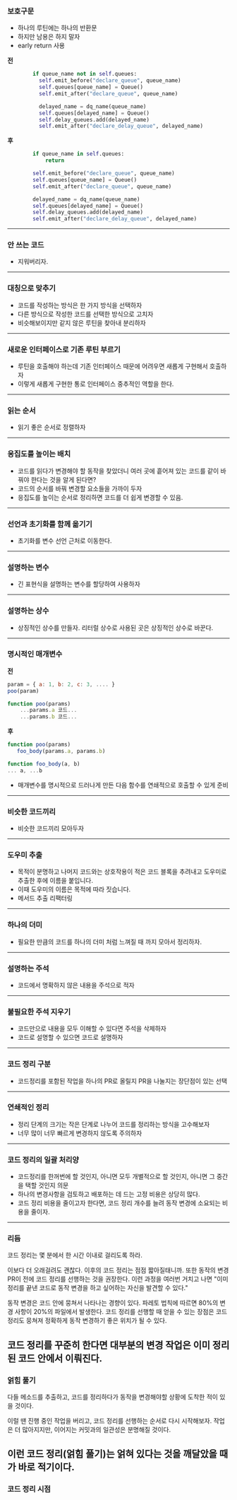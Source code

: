### 보호구문
- 하나의 루틴에는 하나의 반환문
- 하지만 남용은 하지 말자
- early return 사용

**전**
  ```py
          if queue_name not in self.queues:
            self.emit_before("declare_queue", queue_name)
            self.queues[queue_name] = Queue()
            self.emit_after("declare_queue", queue_name)

            delayed_name = dq_name(queue_name)
            self.queues[delayed_name] = Queue()
            self.delay_queues.add(delayed_name)
            self.emit_after("declare_delay_queue", delayed_name)
  ```
**후**
```py
        if queue_name in self.queues:
            return

        self.emit_before("declare_queue", queue_name)
        self.queues[queue_name] = Queue()
        self.emit_after("declare_queue", queue_name)

        delayed_name = dq_name(queue_name)
        self.queues[delayed_name] = Queue()
        self.delay_queues.add(delayed_name)
        self.emit_after("declare_delay_queue", delayed_name)
```

---
### 안 쓰는 코드
- 지워버리자.

---
### 대칭으로 맞추기
- 코드를 작성하는 방식은 한 가지 방식을 선택하자
- 다른 방식으로 작성한 코드를 선택한 방식으로 고치자
- 비슷해보이지만 같지 않은 루틴을 찾아내 분리하자

---
### 새로운 인터페이스로 기존 루틴 부르기
- 루틴을 호출해야 하는데 기존 인터페이스 때문에 어려우면 새롭게 구현해서 호출하자
- 이렇게 새롭게 구현한 통로 인터페이스 중추적인 역할을 한다.

---
### 읽는 순서
- 읽기 좋은 순서로 정렬하자
---
### 응집도를 높이는 배치
- 코드를 읽다가 변경해야 할 동작을 찾았더니 여러 곳에 흩어져 있는 코드를 같이 바꿔야 한다는 것을 알게 된다면?
- 코드의 순서를 바꿔 변경할 요소들을 가까이 두자
- 응집도를 높이는 순서로 정리하면 코드를 더 쉽게 변경할 수 있음.
---
### 선언과 초기화를 함께 옮기기
- 초기화를 변수 선언 근처로 이동한다.
---
### 설명하는 변수
- 긴 표현식을 설명하는 변수를 할당하여 사용하자
---
### 설명하는 상수
- 상징적인 상수를 만들자. 리터럴 상수로 사용된 곳은 상징적인 상수로 바꾼다.
---
### 명시적인 매개변수

**전**
```javascript
param = { a: 1, b: 2, c: 3, .... }
poo(param)

function poo(params)
	...params.a 코드... 
    ...params.b 코드...
```

**후**
```javascript
function poo(params)
   foo_body(params.a, params.b)

function foo_body(a, b)
... a, ...b
```

- 매개변수를 명시적으로 드러나게 만든 다음 함수를 연쇄적으로 호출할 수 있게 준비
---
### 비슷한 코드끼리
- 비슷한 코드끼리 모아두자
---
### 도우미 추출
- 목적이 분명하고 나머지 코드와는 상호작용이 적은 코드 블록을 추려내고 도우미로 추출한 후에 이름을 붙입니다.
- 이때 도우미의 이름은 목적에 따라 짓습니다.
- 메서드 추출 리팩터링
---
### 하나의 더미
- 필요한 만큼의 코드를 하나의 더미 처럼 느껴질 때 까지 모아서 정리하자.
---
### 설명하는 주석
- 코드에서 명확하지 않은 내용을 주석으로 적자
---
### 불필요한 주석 지우기
- 코드만으로 내용을 모두 이해할 수 있다면 주석을 삭제하자
- 코드로 설명할 수 있으면 코드로 설명하자
---
### 코드 정리 구분
- 코드정리를 포함된 작업을 하나의 PR로 올릴지 PR을 나눌지는 장단점이 있는 선택
---
### 연쇄적인 정리
- 정리 단계의 크기는 작은 단계로 나누어 코드를 정리하는 방식을 고수해보자
- 너무 많이 너무 빠르게 변경하지 않도록 주의하자
---
### 코드 정리의 일괄 처리양
- 코드정리를 한꺼번에 할 것인지, 아니면 모두 개별적으로 할 것인지, 아니면 그 중간을 택할 것인지 의문
- 하나의 변경사항을 검토하고 배포하는 데 드는 고정 비용은 상당히 많다.
- 코드 정리 비용을 줄이고자 한다면, 코드 정리 개수를 늘려 동작 변경에 소요되는 비용을 줄이자.
---
### 리듬
코드 정리는 몇 분에서 한 시간 이내로 걸리도록 하라.

이보다 더 오래걸려도 괜찮다. 이후의 코드 정리는 점점 짧아질태니까. 또한 동작의 변경 PR이 전에 코드 정리를 선행하는 것을 권장한다. 이런 과정을 여러번 거치고 나면 "이미 정리를 끝낸 코드로 동작 변경을 하고 싶어하는 자신을 발견할 수 있다."

동작 변경은 코드 안에 뭉쳐서 나타나는 경향이 있다. 파레토 법칙에 따르면 80%의 변경 사항이 20%의 파일에서 발생한다. 코드 정리를 선행할 때 얻을 수 있는 장점은 코드 정리도 뭉쳐져 정확하게 동작 변경하기 좋은 위치가 될 수 있다.

코드 정리를 꾸준히 한다면 대부분의 변경 작업은 이미 정리된 코드 안에서 이뤄진다.
---
### 얽힘 풀기
다들 메소드를 추출하고, 코드를 정리하다가 동작을 변경해야할 상황에 도착한 적이 있을 것이다.

이럴 땐 진행 중인 작업을 버리고, 코드 정리를 선행하는 순서로 다시 시작해보자. 작업은 더 많아지지만, 이어지는 커밋과의 일관성은 분명해질 것이다.

이런 코드 정리(얽힘 풀기)는 얽혀 있다는 것을 깨달았을 때가 바로 적기이다.
---
### 코드 정리 시점

